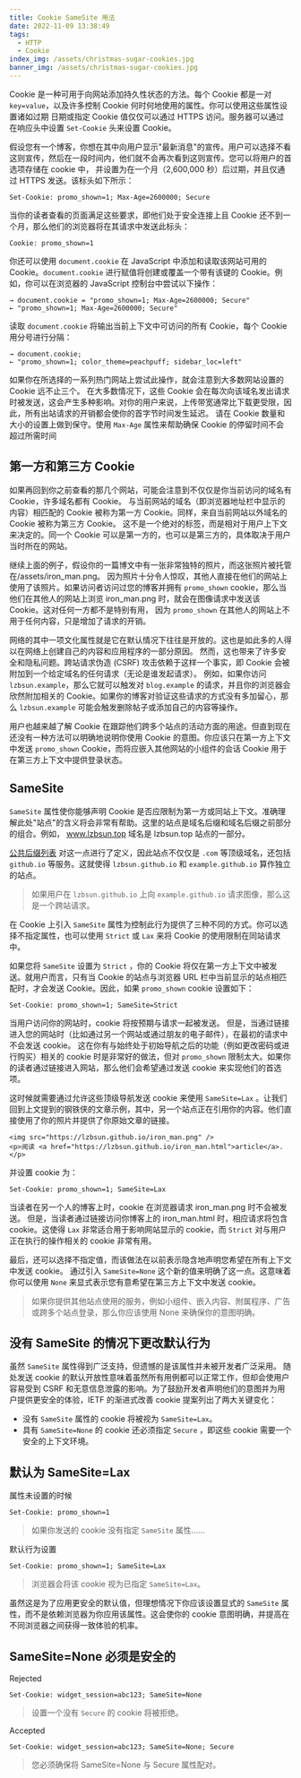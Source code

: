 ```yaml
---
title: Cookie SameSite 用法
date: 2022-11-09 13:38:49
tags:
  - HTTP
  - Cookie
index_img: /assets/christmas-sugar-cookies.jpg
banner_img: /assets/christmas-sugar-cookies.jpg
---
```


Cookie 是一种可用于向网站添加持久性状态的方法。每个 Cookie 都是一对 `key=value`，以及许多控制 Cookie 何时何地使用的属性。你可以使用这些属性设置诸如过期
日期或指定 Cookie 值仅仅可以通过 HTTPS 访问。服务器可以通过在响应头中设置 `Set-Cookie` 头来设置 Cookie。

假设您有一个博客，你想在其中向用户显示"最新消息"的宣传。用户可以选择不看这则宣传，然后在一段时间内，他们就不会再次看到这则宣传。您可以将用户的首选项存储在 cookie 中，
并设置为在一个月（2,600,000 秒）后过期，并且仅通过 HTTPS 发送。该标头如下所示：

```
Set-Cookie: promo_shown=1; Max-Age=2600000; Secure
```

当你的读者查看的页面满足这些要求，即他们处于安全连接上且 Cookie 还不到一个月，那么他们的浏览器将在其请求中发送此标头：

```
Cookie: promo_shown=1
```

你还可以使用 `document.cookie` 在 JavaScript 中添加和读取该网站可用的 Cookie。`document.cookie` 进行赋值将创建或覆盖一个带有该键的 Cookie。例如，你可以在浏览器的 JavaScript 控制台中尝试以下操作：

```
→ document.cookie = "promo_shown=1; Max-Age=2600000; Secure"
← "promo_shown=1; Max-Age=2600000; Secure"
```

读取 `document.cookie` 将输出当前上下文中可访问的所有 Cookie，每个 Cookie 用分号进行分隔：

```
→ document.cookie;
← "promo_shown=1; color_theme=peachpuff; sidebar_loc=left"
```

如果你在所选择的一系列热门网站上尝试此操作，就会注意到大多数网站设置的 Cookie 远不止三个。
在大多数情况下，这些 Cookie 会在每次向该域名发出请求时被发送，这会产生多种影响。对你的用户来说，上传带宽通常比下载更受限，因此，所有出站请求的开销都会使你的首字节时间发生延迟。
请在 Cookie 数量和大小的设置上做到保守。使用 `Max-Age` 属性来帮助确保 Cookie 的停留时间不会超过所需时间

## 第一方和第三方 Cookie

如果再回到你之前查看的那几个网站，可能会注意到不仅仅是你当前访问的域名有 Cookie，许多域名都有 Cookie。
与当前网站的域名（即浏览器地址栏中显示的内容）相匹配的 Cookie 被称为第一方 Cookie。同样，来自当前网站以外域名的 Cookie 被称为第三方 Cookie。
这不是一个绝对的标签，而是相对于用户上下文来决定的。同一个 Cookie 可以是第一方的，也可以是第三方的，具体取决于用户当时所在的网站。

继续上面的例子，假设你的一篇博文中有一张非常独特的照片，而这张照片被托管在/assets/iron_man.png。
因为照片十分令人惊叹，其他人直接在他们的网站上使用了该照片。如果访问者访问过您的博客并拥有 `promo_shown` cookie，那么当他们在其他人的网站上浏览 iron_man.png 时，就会在图像请求中发送该 Cookie。这对任何一方都不是特别有用，
因为 `promo_shown` 在其他人的网站上不用于任何内容，只是增加了请求的开销。

网络的其中一项文化属性就是它在默认情况下往往是开放的。这也是如此多的人得以在网络上创建自己的内容和应用程序的一部分原因。
然而，这也带来了许多安全和隐私问题。跨站请求伪造 (CSRF) 攻击依赖于这样一个事实，即 Cookie 会被附加到一个给定域名的任何请求（无论是谁发起请求）。
例如，如果你访问 `lzbsun.example`，那么它就可以触发对 `blog.example` 的请求，并且你的浏览器会欣然附加相关的 Cookie。如果你的博客对验证这些请求的方式没有多加留心，那么 `lzbsun.example` 可能会触发删除帖子或添加自己的内容等操作。

用户也越来越了解 Cookie 在跟踪他们跨多个站点的活动方面的用途。但直到现在还没有一种方法可以明确地说明你使用 Cookie 的意图。你应该只在第一方上下文中发送 `promo_shown` Cookie，而将应嵌入其他网站的小组件的会话 Cookie 用于在第三方上下文中提供登录状态。

## SameSite

`SameSite` 属性使你能够声明 Cookie 是否应限制为第一方或同站上下文。准确理解此处"站点"的含义将会非常有帮助。这里的站点是域名后缀和域名后缀之前部分的组合。例如， www.lzbsun.top 域名是 lzbsun.top 站点的一部分。

[公共后缀列表](https://publicsuffix.org/) 对这一点进行了定义，因此站点不仅仅是 `.com` 等顶级域名，还包括 `github.io` 等服务。这就使得 `lzbsun.github.io` 和 `example.github.io` 算作独立的站点。

> 如果用户在 `lzbsun.github.io` 上向 `example.github.io` 请求图像，那么这是一个跨站请求。

在 Cookie 上引入 `SameSite` 属性为控制此行为提供了三种不同的方式。你可以选择不指定属性，也可以使用 `Strict` 或 `Lax` 来将 Cookie 的使用限制在同站请求中。

如果您将 `SameSite` 设置为 `Strict` ，你的 Cookie 将仅在第一方上下文中被发送。就用户而言，只有当 Cookie 的站点与浏览器 URL 栏中当前显示的站点相匹配时，才会发送 Cookie。因此，如果 `promo_shown` cookie 设置如下：

```
Set-Cookie: promo_shown=1; SameSite=Strict
```

当用户访问你的网站时，cookie 将按预期与请求一起被发送。
但是，当通过链接进入您的网站时（比如通过另一个网站或通过朋友的电子邮件），在最初的请求中不会发送 cookie。
这在你有与始终处于初始导航之后的功能（例如更改密码或进行购买）相关的 cookie 时是非常好的做法，但对 `promo_shown` 限制太大。如果你的读者通过链接进入网站，那么他们会希望通过发送 cookie 来实现他们的首选项。

这时候就需要通过允许这些顶级导航发送 cookie 来使用 `SameSite=Lax` 。让我们回到上文提到的钢铁侠的文章示例，其中，另一个站点正在引用你的内容。他们直接使用了你的照片并提供了你原始文章的链接。

```
<img src="https://lzbsun.github.io/iron_man.png" />
<p>阅读 <a href="https://lzbsun.github.io/iron_man.html">article</a>.</p>
```

并设置 cookie 为：

```
Set-Cookie: promo_shown=1; SameSite=Lax
```

当读者在另一个人的博客上时，cookie 在浏览器请求 iron_man.png 时不会被发送。
但是，当读者通过链接访问你博客上的 iron_man.html 时，相应请求将包含 cookie。这使得 `Lax` 非常适合用于影响网站显示的 cookie，而 `Strict` 对与用户正在执行的操作相关的 cookie 非常有用。

最后，还可以选择不指定值，而该做法在以前表示隐含地声明您希望在所有上下文中发送 cookie。
通过引入 `SameSite=None` 这个新的值来明确了这一点。这意味着你可以使用 `None` 来显式表示您有意希望在第三方上下文中发送 cookie。

> 如果你提供其他站点使用的服务，例如小组件、嵌入内容、附属程序、广告或跨多个站点登录，那么你应该使用 None 来确保你的意图明确。

## 没有 SameSite 的情况下更改默认行为

虽然 `SameSite` 属性得到广泛支持，但遗憾的是该属性并未被开发者广泛采用。
随处发送 cookie 的默认开放性意味着虽然所有用例都可以正常工作，但却会使用户容易受到 CSRF 和无意信息泄露的影响。为了鼓励开发者声明他们的意图并为用户提供更安全的体验，IETF 的渐进式改善 cookie 提案列出了两大关键变化：

- 没有 `SameSite` 属性的 cookie 将被视为 `SameSite=Lax`。
- 具有 `SameSite=None` 的 cookie 还必须指定 `Secure` ，即这些 cookie 需要一个安全的上下文环境。

## 默认为 SameSite=Lax

属性未设置的时候

```
Set-Cookie: promo_shown=1
```

> 如果你发送的 cookie 没有指定 `SameSite` 属性……

默认行为设置

```
Set-Cookie: promo_shown=1; SameSite=Lax
```

> 浏览器会将该 cookie 视为已指定 `SameSite=Lax`。

虽然这是为了应用更安全的默认值，但理想情况下你应该设置显式的 `SameSite` 属性，而不是依赖浏览器为你应用该属性。这会使你的 cookie 意图明确，并提高在不同浏览器之间获得一致体验的机率。

## SameSite=None 必须是安全的

Rejected

```
Set-Cookie: widget_session=abc123; SameSite=None
```

> 设置一个没有 `Secure` 的 cookie 将被拒绝。

Accepted

```
Set-Cookie: widget_session=abc123; SameSite=None; Secure
```

> 您必须确保将 SameSite=None 与 Secure 属性配对。
